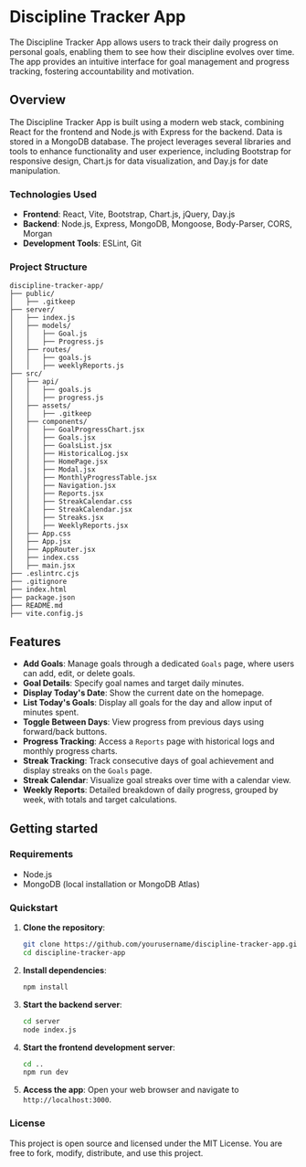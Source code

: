 # Discipline Tracker App

The Discipline Tracker App allows users to track their daily progress on personal goals, enabling them to see how their discipline evolves over time. The app provides an intuitive interface for goal management and progress tracking, fostering accountability and motivation.

## Overview

The Discipline Tracker App is built using a modern web stack, combining React for the frontend and Node.js with Express for the backend. Data is stored in a MongoDB database. The project leverages several libraries and tools to enhance functionality and user experience, including Bootstrap for responsive design, Chart.js for data visualization, and Day.js for date manipulation.

### Technologies Used

- **Frontend**: React, Vite, Bootstrap, Chart.js, jQuery, Day.js
- **Backend**: Node.js, Express, MongoDB, Mongoose, Body-Parser, CORS, Morgan
- **Development Tools**: ESLint, Git

### Project Structure

```
discipline-tracker-app/
├── public/
│   ├── .gitkeep
├── server/
│   ├── index.js
│   ├── models/
│   │   ├── Goal.js
│   │   ├── Progress.js
│   ├── routes/
│   │   ├── goals.js
│   │   ├── weeklyReports.js
├── src/
│   ├── api/
│   │   ├── goals.js
│   │   ├── progress.js
│   ├── assets/
│   │   ├── .gitkeep
│   ├── components/
│   │   ├── GoalProgressChart.jsx
│   │   ├── Goals.jsx
│   │   ├── GoalsList.jsx
│   │   ├── HistoricalLog.jsx
│   │   ├── HomePage.jsx
│   │   ├── Modal.jsx
│   │   ├── MonthlyProgressTable.jsx
│   │   ├── Navigation.jsx
│   │   ├── Reports.jsx
│   │   ├── StreakCalendar.css
│   │   ├── StreakCalendar.jsx
│   │   ├── Streaks.jsx
│   │   ├── WeeklyReports.jsx
│   ├── App.css
│   ├── App.jsx
│   ├── AppRouter.jsx
│   ├── index.css
│   ├── main.jsx
├── .eslintrc.cjs
├── .gitignore
├── index.html
├── package.json
├── README.md
├── vite.config.js
```

## Features

- **Add Goals**: Manage goals through a dedicated `Goals` page, where users can add, edit, or delete goals.
- **Goal Details**: Specify goal names and target daily minutes.
- **Display Today's Date**: Show the current date on the homepage.
- **List Today's Goals**: Display all goals for the day and allow input of minutes spent.
- **Toggle Between Days**: View progress from previous days using forward/back buttons.
- **Progress Tracking**: Access a `Reports` page with historical logs and monthly progress charts.
- **Streak Tracking**: Track consecutive days of goal achievement and display streaks on the `Goals` page.
- **Streak Calendar**: Visualize goal streaks over time with a calendar view.
- **Weekly Reports**: Detailed breakdown of daily progress, grouped by week, with totals and target calculations.

## Getting started

### Requirements

- Node.js
- MongoDB (local installation or MongoDB Atlas)

### Quickstart

1. **Clone the repository**:
   ```sh
   git clone https://github.com/yourusername/discipline-tracker-app.git
   cd discipline-tracker-app
   ```

2. **Install dependencies**:
   ```sh
   npm install
   ```

3. **Start the backend server**:
   ```sh
   cd server
   node index.js
   ```

4. **Start the frontend development server**:
   ```sh
   cd ..
   npm run dev
   ```

5. **Access the app**:
   Open your web browser and navigate to `http://localhost:3000`.

### License

This project is open source and licensed under the MIT License. You are free to fork, modify, distribute, and use this project.